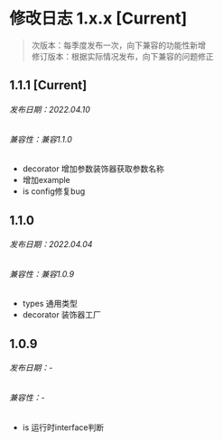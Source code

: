 # 修改日志 1.x.x [Current]

> 次版本：每季度发布一次，向下兼容的功能性新增  
> 修订版本：根据实际情况发布，向下兼容的问题修正

## 1.1.1 [Current]
###### 发布日期：2022.04.10
###### 兼容性：兼容1.1.0

+ decorator 增加参数装饰器获取参数名称
+ 增加example
+ is config修复bug

## 1.1.0 
###### 发布日期：2022.04.04
###### 兼容性：兼容1.0.9

+ types 通用类型
+ decorator 装饰器工厂

## 1.0.9
###### 发布日期：-
###### 兼容性：-

+ is 运行时interface判断
